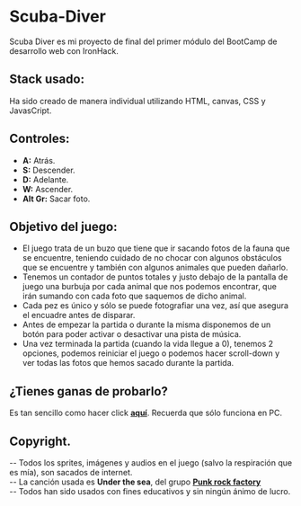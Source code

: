 # Scuba-Diver
Scuba Diver es mi proyecto de final del primer módulo del BootCamp de desarrollo web con IronHack.

## Stack usado:

Ha sido creado de manera individual utilizando HTML, canvas, CSS y JavasCript.

## Controles:

<ul>
    <li><b>A:</b> Atrás.</li>
    <li><b>S:</b> Descender.</li>
    <li><b>D:</b> Adelante.</li>
    <li><b>W:</b> Ascender.</li>
    <li><b>Alt Gr:</b> Sacar foto.</li>
</ul>

## Objetivo del juego:

<ul>
    <li>El juego trata de un buzo que tiene que ir sacando fotos de la fauna que se encuentre, teniendo cuidado de no chocar con algunos obstáculos que se encuentre y también con algunos animales que pueden dañarlo.</li>
    <li>Tenemos un contador de puntos totales y justo debajo de la pantalla de juego una burbuja por cada animal que nos podemos encontrar, que irán sumando con cada foto que saquemos de dicho animal.</li>
    <li>Cada pez es único y sólo se puede fotografiar una vez, así que asegura el encuadre antes de disparar.</li>
    <li>Antes de empezar la partida o durante la misma disponemos de un botón para poder activar o desactivar una pista de música.</li>
    <li>Una vez terminada la partida (cuando la vida llegue a 0), tenemos 2 opciones, podemos reiniciar el juego o podemos hacer scroll-down y ver todas las fotos que hemos sacado durante la partida.</li>
</ul>

## ¿Tienes ganas de probarlo?

Es tan sencillo como hacer click <a href="https://areantbd.github.io/Scuba-Diver/" target="_blank"><b>aquí</b></a>. Recuerda que sólo funciona en PC.

## Copyright.

-- Todos los sprites, imágenes y audios en el juego (salvo la respiración que es mía), son sacados de internet. <br>
-- La canción usada es <b> Under the sea</b>, del grupo <b><a href="https://punkrockfactory.com/" target="_blank">Punk rock factory</a></b> <br>
-- Todos han sido usados con fines educativos y sin ningún ánimo de lucro.

